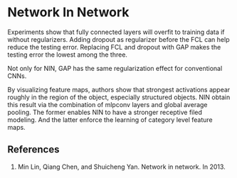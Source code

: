 # Network In Network

Experiments show that fully connected layers will overfit to training data if without regularizers. Adding dropout as regularizer before the FCL can help reduce the testing error. Replacing FCL and dropout with GAP makes the testing error the lowest among the three.

Not only for NIN, GAP has the same regularization effect for conventional CNNs.

By visualizing feature maps, authors show that strongest activations appear roughly in the region of the object, especially structured objects. NIN obtain this result via the combination of mlpconv layers and global average pooling. The former enables NIN to have a stronger receptive filed modeling. And the latter enforce the learning of category level feature maps.

## References
1. Min Lin, Qiang Chen, and Shuicheng Yan. Network in network. In 2013. 